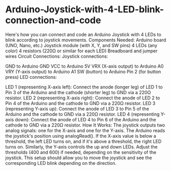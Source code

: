# Arduino-Joystick-with-4-LED-blink-connection-and-code
Here's how you can connect and code an Arduino Joystick with 4 LEDs to blink according to joystick movements.
Components Needed:
Arduino board (UNO, Nano, etc.)
Joystick module (with X, Y, and SW pins)
4 LEDs (any color)
4 resistors (220Ω or similar for each LED)
Breadboard and jumper wires
Circuit Connections:
Joystick connections:

GND to Arduino GND
VCC to Arduino 5V
VRX (X-axis output) to Arduino A0
VRY (Y-axis output) to Arduino A1
SW (button) to Arduino Pin 2 (for button press)
LED connections:

LED 1 (representing X-axis left): Connect the anode (longer leg) of LED 1 to Pin 3 of the Arduino and the cathode (shorter leg) to GND via a 220Ω resistor.
LED 2 (representing X-axis right): Connect the anode of LED 2 to Pin 4 of the Arduino and the cathode to GND via a 220Ω resistor.
LED 3 (representing Y-axis up): Connect the anode of LED 3 to Pin 5 of the Arduino and the cathode to GND via a 220Ω resistor.
LED 4 (representing Y-axis down): Connect the anode of LED 4 to Pin 6 of the Arduino and the cathode to GND via a 220Ω resistor.
How It Works:
The joystick outputs two analog signals: one for the X-axis and one for the Y-axis.
The Arduino reads the joystick's position using analogRead().
If the X-axis value is below a threshold, the left LED turns on, and if it's above a threshold, the right LED turns on.
Similarly, the Y-axis controls the up and down LEDs.
Adjust the thresholds (400 and 600) if needed, depending on the sensitivity of the joystick.
This setup should allow you to move the joystick and see the corresponding LED blink depending on the direction.
